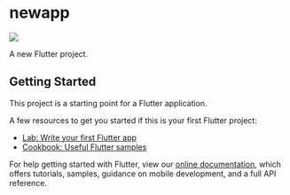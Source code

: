 # newapp
<img src=“https://github.com/Sushil787/Simple-Caffeteria-app/blob/main/Screenshot_2021-05-02-16-05-12-07_b4ec958ee9e1ff2ec90754dc02ee4ece%5B1%5D.jpg”>

A new Flutter project.


## Getting Started

This project is a starting point for a Flutter application.

A few resources to get you started if this is your first Flutter project:


- [Lab: Write your first Flutter app](https://flutter.dev/docs/get-started/codelab)
- [Cookbook: Useful Flutter samples](https://flutter.dev/docs/cookbook)

For help getting started with Flutter, view our
[online documentation](https://flutter.dev/docs), which offers tutorials,
samples, guidance on mobile development, and a full API reference.
